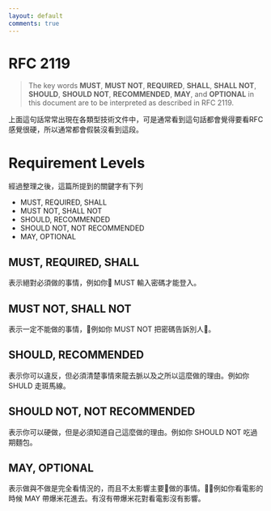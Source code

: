 ```yaml
---
layout: default
comments: true
---
```

# RFC 2119
> The key words **MUST**, **MUST NOT**, **REQUIRED**, **SHALL**, **SHALL NOT**, **SHOULD**, **SHOULD NOT**, **RECOMMENDED**, **MAY**, and **OPTIONAL** in this document are to be interpreted as described in RFC 2119.

上面這句話常常出現在各類型技術文件中，可是通常看到這句話都會覺得要看RFC感覺很硬，所以通常都會假裝沒看到這段。

# Requirement Levels
經過整理之後，這篇所提到的關鍵字有下列
- MUST, REQUIRED, SHALL
- MUST NOT, SHALL NOT
- SHOULD, RECOMMENDED
- SHOULD NOT, NOT RECOMMENDED
- MAY, OPTIONAL

## MUST, REQUIRED, SHALL
表示絕對必須做的事情，例如你 MUST 輸入密碼才能登入。

## MUST NOT, SHALL NOT
表示一定不能做的事情，例如你 MUST NOT 把密碼告訴別人。

## SHOULD, RECOMMENDED
表示你可以違反，但必須清楚事情來龍去脈以及之所以這麼做的理由。例如你 SHULD 走斑馬線。

## SHOULD NOT, NOT RECOMMENDED
表示你可以硬做，但是必須知道自己這麼做的理由。例如你 SHOULD NOT 吃過期麵包。

## MAY, OPTIONAL
表示做與不做是完全看情況的，而且不太影響主要做的事情。例如你看電影的時候 MAY 帶爆米花進去。有沒有帶爆米花對看電影沒有影響。